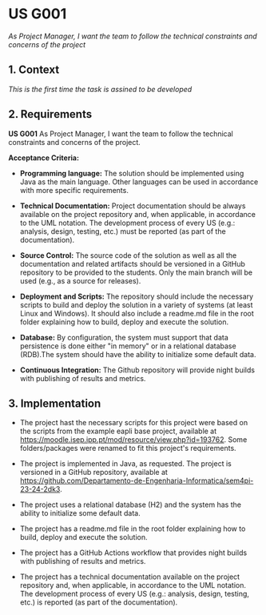 # US G001

*As Project Manager, I want the team to follow the technical constraints and concerns of the project*

## 1. Context

*This is the first time the task is assined to be developed*

## 2. Requirements

**US G001** As Project Manager, I want the team to follow the technical constraints and concerns of the project.

**Acceptance Criteria:**

- **Programming language:** The solution should be implemented using Java as
  the main language. Other languages can be used in accordance with more specific requirements.

- **Technical Documentation:** Project documentation should be always available
  on the project repository and, when applicable, in accordance to the UML notation. The development process of every US (e.g.: analysis,
  design, testing, etc.) must be reported (as part of the documentation).

- **Source Control:** The source code of the solution as well as all the documentation and related artifacts should be versioned in a GitHub repository to be provided
  to the students. Only the main branch will be used (e.g., as a source for
  releases).

- **Deployment and Scripts:** The repository should include the necessary scripts
to build and deploy the solution in a variety of systems (at least Linux and Windows). It
should also include a readme.md file in the root folder explaining how to build, deploy
and execute the solution.

- **Database:** By configuration, the system must support that data persistence
  is done either "in memory" or in a relational database (RDB).The system
  should have the ability to initialize some default data.

- **Continuous Integration:** The Github repository will provide night builds with
  publishing of results and metrics.

  
## 3. Implementation

- The project hast the necessary scripts for this project were based on the scripts from the example eapli base project, available at https://moodle.isep.ipp.pt/mod/resource/view.php?id=193762.
Some folders/packages were renamed to fit this project's requirements.

- The project is implemented in Java, as requested. The project is versioned in a GitHub repository, available at https://github.com/Departamento-de-Engenharia-Informatica/sem4pi-23-24-2dk3.

- The project uses a relational database (H2) and the system has the ability to initialize some default data.

- The project has a readme.md file in the root folder explaining how to build, deploy and execute the solution.

- The project has a GitHub Actions workflow that provides night builds with publishing of results and metrics.

- The project has a technical documentation available on the project repository and, when applicable, in accordance to the UML notation. The development process of every US (e.g.: analysis, design, testing, etc.) is reported (as part of the documentation).



